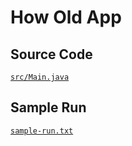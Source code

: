 # How Old App

## Source Code

[`src/Main.java`](src/Main.java)

## Sample Run

[`sample-run.txt`](sample-run.txt)
